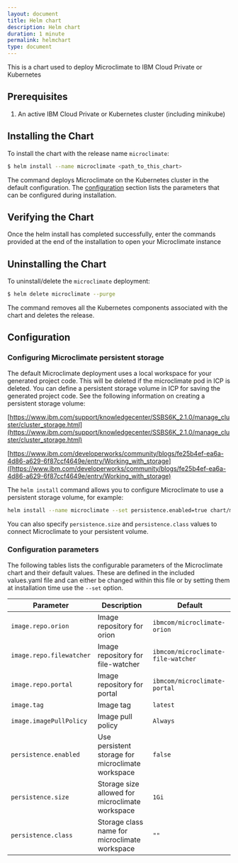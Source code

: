 ```yaml
---
layout: document
title: Helm chart
description: Helm chart
duration: 1 minute
permalink: helmchart
type: document
---
```


This is a chart used to deploy Microclimate to IBM Cloud Private or Kubernetes

## Prerequisites
1. An active IBM Cloud Private or Kubernetes cluster (including minikube)

## Installing the Chart

To install the chart with the release name `microclimate`:

```bash
$ helm install --name microclimate <path_to_this_chart>
```

The command deploys Microclimate on the Kubernetes cluster in the default configuration. The [configuration](#configuration) section lists the parameters that can be configured during installation.

## Verifying the Chart

Once the helm install has completed successfully, enter the commands provided at the end of the installation to open your Microclimate instance

## Uninstalling the Chart

To uninstall/delete the `microclimate` deployment:

```bash
$ helm delete microclimate --purge
```

The command removes all the Kubernetes components associated with the chart and deletes the release.

## Configuration

### Configuring Microclimate persistent storage

The default Microclimate deployment uses a local workspace for your generated project code. This will be deleted if the microclimate pod in ICP is deleted. You can define a persistent storage volume in ICP for saving the generated project code. See the following information on creating a persistent storage volume:

[https://www.ibm.com/support/knowledgecenter/SSBS6K_2.1.0/manage_cluster/cluster_storage.html](https://www.ibm.com/support/knowledgecenter/SSBS6K_2.1.0/manage_cluster/cluster_storage.html)

[https://www.ibm.com/developerworks/community/blogs/fe25b4ef-ea6a-4d86-a629-6f87ccf4649e/entry/Working_with_storage]([https://www.ibm.com/developerworks/community/blogs/fe25b4ef-ea6a-4d86-a629-6f87ccf4649e/entry/Working_with_storage)

The `helm install` command allows you to configure Microclimate to use a persistent storage volume, for example:
```bash
helm install --name microclimate --set persistence.enabled=true chart/microclimate
```
You can also specify `persistence.size` and `persistence.class` values to connect Microclimate to your persistent volume.

### Configuration parameters

The following tables lists the configurable parameters of the Microclimate chart and their default values. These are defined in the included values.yaml file and can either be changed within this file or by setting them at installation time use the `--set` option.

| Parameter                  | Description                                     | Default                                                    |
| -----------------------    | ---------------------------------------------   | ---------------------------------------------------------- |
| `image.repo.orion`         | Image repository for orion                      | `ibmcom/microclimate-orion` |
| `image.repo.filewatcher`   | Image repository for file-watcher               | `ibmcom/microclimate-file-watcher` |
| `image.repo.portal`        | Image repository for portal                     | `ibmcom/microclimate-portal` |
| `image.tag`                | Image tag                                       | `latest`                                                         |
| `image.imagePullPolicy`         | Image pull policy                               | `Always`    |
| `persistence.enabled`      | Use persistent storage for microclimate workspace | `false` |
| `persistence.size`         | Storage size allowed for microclimate workspace   | `1Gi` |
| `persistence.class`        | Storage class name for microclimate workspace     | `""` |